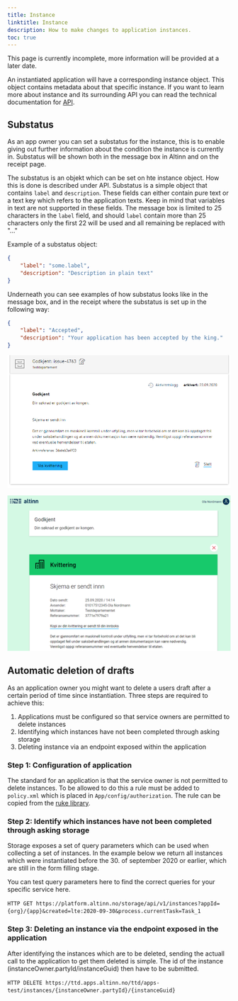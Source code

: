 ```yaml
---
title: Instance
linktitle: Instance
description: How to make changes to application instances.
toc: true
---
```


This page is currently incomplete, more information will be provided at a later date.

An instantiated application will have a corresponding instance object. This object contains metadata about that specific instance.
If you want to learn more about instance and its surrounding API you can read the technical documentation for [API](../../api).

## Substatus

As an app owner you can set a substatus for the instance, this is to enable giving out further information about the condition the instance is currently in.
Substatus will be shown both in the message box in Altinn and on the receipt page.

The substatus is an objekt which can be set on hte instance object. How this is done is described under API.
Substatus is a simple object that contains `label` and `description`. These fields can either contain pure text or a text key which refers to the application texts. Keep in mind that variables in text are not supported in these fields. 
The message box is limited to 25 characters in the `label` field, and should `label` contain more than 25 characters only the first 22 will be used and all remaining be replaced with "..."

Example of a substatus object: 
```json
{
    "label": "some.label",
    "description": "Description in plain text"
}
```

Underneath you can see examples of how substatus looks like in the message box, and in the receipt where the substatus is set up in the following way:
```json
{
    "label": "Accepted",
    "description": "Your application has been accepted by the king."
}
```

![Substatus in message box](meldingsboks.png "Substatus in message box")

![Substatus in receipt](app.png "Substatus in receipt")

## Automatic deletion of drafts

As an application owner you might want to delete a users draft after a certain period of time since instantiation.
Three steps are required to achieve this:

1. Applications must be configured so that service owners are permitted to delete instances 
2. Identifying which instances have not been completed through asking storage
3. Deleting instance via an endpoint exposed within the application

### Step 1: Configuration of application

The standard for an application is that the service owner is not permitted to delete instances.
To be allowed to do this a rule must be added to `policy.xml` which is placed in `App/config/authorization`.
The rule can be copied from the [ruke library](../autorisasjon/regelbibliotek/#org-can-delete-an-instance-of-orgapp-in-any-task-or-event).

### Step 2: Identify which instances have not been completed through asking storage

Storage exposes a set of query parameters which can be used when collecting a set of instances.
In the example below we return all instances which were instantiated before the 30. of september 2020 or earlier, 
which are still in the form filling stage. 

You can test query parameters here to find the correct queries for your specific service here.

`HTTP GET https://platform.altinn.no/storage/api/v1/instances?appId={org}/{app}&created=lte:2020-09-30&process.currentTask=Task_1`

### Step 3: Deleting an instance via the endpoint exposed in the application

After identifying the instances which are to be deleted, sending the actuall call to the 
application to get them deleted is simple. The id of the instance (instanceOwner.partyId/instanceGuid) then have to be submitted. 

`HTTP DELETE https://ttd.apps.altinn.no/ttd/apps-test/instances/{instanceOwner.partyId}/{instanceGuid}`
